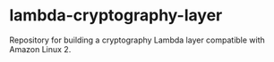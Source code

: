 # lambda-cryptography-layer
Repository for building a cryptography Lambda layer compatible with Amazon Linux 2.
